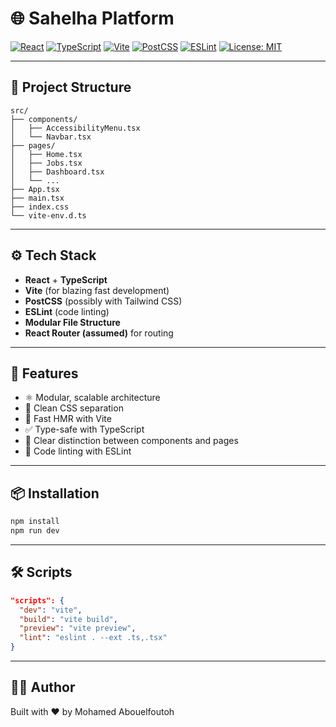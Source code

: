 
# 🌐 Sahelha Platform

[![React](https://img.shields.io/badge/React-18.x-blue?logo=react)](https://reactjs.org/)
[![TypeScript](https://img.shields.io/badge/TypeScript-5.x-blue?logo=typescript)](https://www.typescriptlang.org/)
[![Vite](https://img.shields.io/badge/Vite-%20fast-lightgreen?logo=vite)](https://vitejs.dev/)
[![PostCSS](https://img.shields.io/badge/PostCSS-%20enabled-pink?logo=postcss)](https://postcss.org/)
[![ESLint](https://img.shields.io/badge/ESLint-configured-purple?logo=eslint)](https://eslint.org/)
[![License: MIT](https://img.shields.io/badge/License-MIT-yellow.svg)](https://opensource.org/licenses/MIT)

---

## 📁 Project Structure

```
src/
├── components/
│   ├── AccessibilityMenu.tsx
│   └── Navbar.tsx
├── pages/
│   ├── Home.tsx
│   ├── Jobs.tsx
│   ├── Dashboard.tsx
│   └── ...
├── App.tsx
├── main.tsx
├── index.css
└── vite-env.d.ts
```

---

## ⚙️ Tech Stack

- **React** + **TypeScript**
- **Vite** (for blazing fast development)
- **PostCSS** (possibly with Tailwind CSS)
- **ESLint** (code linting)
- **Modular File Structure**
- **React Router (assumed)** for routing

---

## 🚀 Features

- ⚛️ Modular, scalable architecture
- 💅 Clean CSS separation
- 🔄 Fast HMR with Vite
- ✅ Type-safe with TypeScript
- 📂 Clear distinction between components and pages
- 🧹 Code linting with ESLint

---

## 📦 Installation

```bash
npm install
npm run dev
```

---

## 🛠️ Scripts

```json
"scripts": {
  "dev": "vite",
  "build": "vite build",
  "preview": "vite preview",
  "lint": "eslint . --ext .ts,.tsx"
}
```

---

## 👨‍💻 Author

Built with ❤️ by Mohamed Abouelfoutoh
